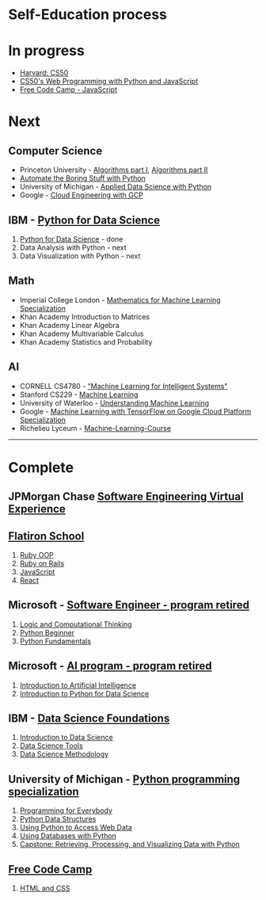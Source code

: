 # Self-Education process

# In progress

- [Harvard: CS50](https://github.com/pavel-ilin/reference/tree/master/Courses/Harvard_University/CS50)
- [CS50's Web Programming with Python and JavaScript](https://github.com/pavel-ilin/reference/tree/master/Courses/Harvard_University/CS50's%20Web%20Programming%20with%20Python%20and%20JavaScript)
- [Free Code Camp - JavaScript](https://github.com/pavel-ilin/reference/tree/master/Courses/FreeCodeCamp/JavaScript)

# Next
## Computer Science
- Princeton University - [Algorithms part I](https://www.coursera.org/learn/algorithms-part1), [Algorithms part II](https://www.coursera.org/learn/algorithms-part2)
- [Automate the Boring Stuff with Python](https://automatetheboringstuff.com)
- University of Michigan - [Applied Data Science with Python](https://www.coursera.org/specializations/data-science-python)
- Google - [Cloud Engineering with GCP](https://www.coursera.org/professional-certificates/cloud-engineering-gcp)


## IBM - [Python for Data Science](https://cognitiveclass.ai/learn/data-science-with-python/)
1. [Python for Data Science](https://github.com/pavel-ilin/reference/tree/master/Courses/IBM_Data_Science/1.%20Python%20for%20Data%20Science) - done
2. Data Analysis with Python - next
3. Data Visualization with Python - next

## Math
- Imperial College London - [Mathematics for Machine Learning Specialization](https://www.coursera.org/specializations/mathematics-machine-learning)
- Khan Academy Introduction to Matrices
- Khan Academy Linear Algebra
- Khan Academy Multivariable Calculus
- Khan Academy Statistics and Probability

## AI
- CORNELL CS4780 - ["Machine Learning for Intelligent Systems"](https://www.youtube.com/playlist?list=PLl8OlHZGYOQ7bkVbuRthEsaLr7bONzbXS&fbclid=IwAR0yhW6tHiSUGqkQofOQA6JSj7FOS0bS7MP9KjEuw_RwDm4LgrJDx5xgTfs)
- Stanford CS229 - [Machine Learning](https://see.stanford.edu/Course/CS229?fbclid=IwAR2B-hB_hDtorjxlDisqiJDOy2q1VAoa3Awcb374pMG56uENzVpewWGDTOg)
- University of Waterloo - [Understanding Machine Learning](https://www.newworldai.com/understanding-machine-learning-course/?fbclid=IwAR0abMy0MxDMHUIc29mL5UJYa_c-27bv0bwQiN4bqd35ByZbACX5DeY611Q)
- Google - [Machine Learning with TensorFlow on Google Cloud Platform Specialization](https://www.coursera.org/specializations/machine-learning-tensorflow-gcp)
- Richelieu Lyceum - [Machine-Learning-Course](https://github.com/romasoletskyi/Machine-Learning-Course)

---

# Complete

## JPMorgan Chase [Software Engineering Virtual Experience](https://github.com/pavel-ilin/reference/tree/master/Courses/JPMorgan%20internship)

## [Flatiron School](https://flatironschool.com/career-courses/coding-bootcamp)
1. [Ruby OOP](https://github.com/pavel-ilin/reference/tree/master/Courses/FlatironSchool/mode1)
2. [Ruby on Rails](https://github.com/pavel-ilin/reference/tree/master/Courses/FlatironSchool/mode2)
3. [JavaScript](https://github.com/pavel-ilin/reference/tree/master/Courses/FlatironSchool/mode3)
4. [React](https://github.com/pavel-ilin/reference/tree/master/Courses/FlatironSchool/mode4)

## Microsoft - [Software Engineer - program retired](https://academy.microsoft.com/en-us/professional-program/tracks/entry-level-software-development/)
1. [Logic and Computational Thinking](https://github.com/pavel-ilin/reference/tree/master/Courses/Microsoft/Software%20Engineer/0.%20Logic%20and%20Computational%20Thinking)
2. [Python Beginner](https://github.com/pavel-ilin/reference/tree/master/Courses/Microsoft/Software%20Engineer/1.%20Python%20Beginner)
3. [Python Fundamentals](https://github.com/pavel-ilin/reference/tree/master/Courses/Microsoft/Software%20Engineer/2.%20Python%20Fundamentals)

## Microsoft - [AI program - program retired](https://academy.microsoft.com/en-us/professional-program/tracks/artificial-intelligence/)
1. [Introduction to Artificial Intelligence](https://github.com/pavel-ilin/reference/tree/master/Courses/Microsoft/Artificial-Intelligence/1.Introduction%20to%20Artificial%20Intelligence%20(AI))
2. [Introduction to Python for Data Science](https://github.com/pavel-ilin/reference/tree/master/Courses/Microsoft/Artificial-Intelligence/2.Introduction%20to%20Python%20for%20Data%20Science)

## IBM - [Data Science Foundations](https://github.com/pavel-ilin/education/tree/master/IBM%20Data%20Science)
1. [Introduction to Data Science](https://courses.cognitiveclass.ai/certificates/user/1032905/course/course-v1:BigDataUniversity+DS0101EN+2016)
2. [Data Science Tools](https://courses.cognitiveclass.ai/certificates/user/1032905/course/course-v1:CognitiveClass+DS0105EN+v2)
3. [Data Science Methodology](https://courses.cognitiveclass.ai/certificates/user/1032905/course/course-v1:CognitiveClass+DS0103EN+v3)

## University of Michigan - [Python programming specialization](https://www.coursera.org/specializations/python)
1. [Programming for Everybody](https://github.com/pavel-ilin/tree/master/Courses/University%20of%20Michigan/Python/1.%20Programming%20for%20Everybody)
2. [Python Data Structures](https://github.com/pavel-ilin/tree/master/Courses/University%20of%20Michigan/Python/2.%20Python%20Data%20Structures)
3. [Using Python to Access Web Data](https://github.com/pavel-ilin/tree/master/Courses/University%20of%20Michigan/Python/3.%20Using%20Python%20to%20Access%20Web%20Data)
4. [Using Databases with Python](https://github.com/pavel-ilin/tree/master/Courses/University%20of%20Michigan/Python/4.%20Using%20Databases%20with%20Python)
5. [Capstone: Retrieving, Processing, and Visualizing Data with Python](https://github.com/pavel-ilin/tree/master/Courses/University%20of%20Michigan/Python/5.%20Capstone%20Retrieving%2C%20Processing%2C%20and%20Visualizing%20Data%20with%20Python)

## [Free Code Camp](https://www.freecodecamp.org)
1. [HTML and CSS](https://github.com/pavel-ilin/pavel-ilin/tree/master/Courses/FreeCodeCamp/HTML_CSS)
